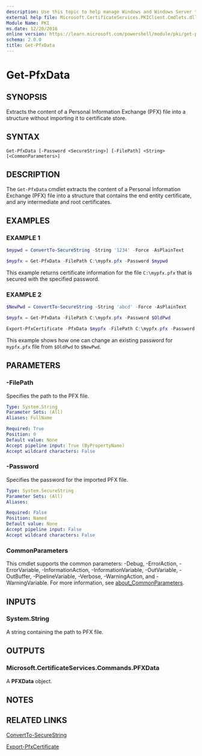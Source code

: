 ```yaml
---
description: Use this topic to help manage Windows and Windows Server technologies with Windows PowerShell.
external help file: Microsoft.CertificateServices.PKIClient.Cmdlets.dll-Help.xml
Module Name: PKI
ms.date: 12/20/2016
online version: https://learn.microsoft.com/powershell/module/pki/get-pfxdata?view=windowsserver2025-ps&wt.mc_id=ps-gethelp
schema: 2.0.0
title: Get-PfxData
---
```


# Get-PfxData

## SYNOPSIS
Extracts the content of a Personal Information Exchange (PFX) file into a structure without
importing it to certificate store.

## SYNTAX

```
Get-PfxData [-Password <SecureString>] [-FilePath] <String> [<CommonParameters>]
```

## DESCRIPTION

The `Get-PfxData` cmdlet extracts the content of a Personal Information Exchange (PFX) file into a
structure that contains the end entity certificate, and any intermediate and root certificates.

## EXAMPLES

### EXAMPLE 1

```powershell
$mypwd = ConvertTo-SecureString -String '1234' -Force -AsPlainText

$mypfx = Get-PfxData -FilePath C:\mypfx.pfx -Password $mypwd
```

This example returns certificate information for the file `C:\mypfx.pfx` that is secured with the
specified password.

### EXAMPLE 2

```powershell
$NewPwd = ConvertTo-SecureString -String 'abcd' -Force -AsPlainText

$mypfx = Get-PfxData -FilePath C:\mypfx.pfx -Password $OldPwd

Export-PfxCertificate -PfxData $mypfx -FilePath C:\mypfx.pfx -Password $NewPwd -Force
```

This example shows how one can change an existing password for `mypfx.pfx` file from `$OldPwd` to
`$NewPwd`.

## PARAMETERS

### -FilePath

Specifies the path to the PFX file.

```yaml
Type: System.String
Parameter Sets: (All)
Aliases: FullName

Required: True
Position: 0
Default value: None
Accept pipeline input: True (ByPropertyName)
Accept wildcard characters: False
```

### -Password

Specifies the password for the imported PFX file.

```yaml
Type: System.SecureString
Parameter Sets: (All)
Aliases:

Required: False
Position: Named
Default value: None
Accept pipeline input: False
Accept wildcard characters: False
```

### CommonParameters

This cmdlet supports the common parameters: -Debug, -ErrorAction, -ErrorVariable,
-InformationAction, -InformationVariable, -OutVariable, -OutBuffer, -PipelineVariable, -Verbose,
-WarningAction, and -WarningVariable. For more information, see
[about_CommonParameters](https://go.microsoft.com/fwlink/?LinkID=113216).

## INPUTS

### System.String

A string containing the path to PFX file.

## OUTPUTS

### Microsoft.CertificateServices.Commands.PFXData

A **PFXData** object.

## NOTES

## RELATED LINKS

[ConvertTo-SecureString](https://go.microsoft.com/fwlink/p/?LinkID=293933)

[Export-PfxCertificate](./Export-PfxCertificate.md)
